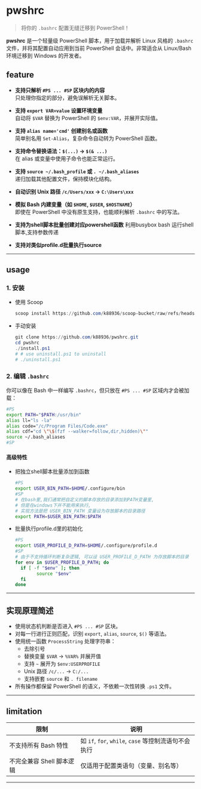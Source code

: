 # pwshrc

> 将你的 `.bashrc` 配置无缝迁移到 PowerShell！

**pwshrc** 是一个轻量级 PowerShell 脚本，用于加载并解析 Linux 风格的 `.bashrc` 文件，并将其配置自动应用到当前 PowerShell 会话中。非常适合从 Linux/Bash 环境迁移到 Windows 的开发者。

## feature

- **支持只解析 `#PS ... #SP` 区块内的内容**  
  只处理你指定的部分，避免误解析无关脚本。

- **支持 `export VAR=value` 设置环境变量**  
  自动将 `$VAR` 替换为 PowerShell 的 `$env:VAR`，并展开实际值。

- **支持 `alias name='cmd'` 创建别名或函数**  
  简单别名用 `Set-Alias`，复杂命令自动转为 PowerShell 函数。

- **支持命令替换语法：`$(...)` → `$(& ...)`**  
  在 alias 或变量中使用子命令也能正常运行。

- **支持 `source ~/.bash_profile` 或 `. ~/.bash_aliases`**  
  递归加载其他配置文件，保持模块化结构。

- **自动识别 Unix 路径 `/c/Users/xxx` → `C:\Users\xxx`**

- **模拟 Bash 内建变量（如 `$HOME`, `$USER`, `$HOSTNAME`）**  
  即使在 PowerShell 中没有原生支持，也能顺利解析 `.bashrc` 中的写法。

- **支持为shell脚本批量创建对应powershell函数**
  利用busybox bash 运行shell脚本,支持参数传递

- **支持对类似profile.d批量执行source**

---

## usage

### 1. 安装
* 使用 Scoop
    ```powershell
    scoop install https://github.com/k88936/scoop-bucket/raw/refs/heads/master/bucket/pwshrc.json 
    ```
* 手动安装
    ``` powershell
    git clone https://github.com/k88936/pwshrc.git
    cd pwshrc
    ./install.ps1
    # # use uninstall.ps1 to uninstall
    # ./uninstall.ps1
    ```

### 2. 编辑 `.bashrc`
你可以像在 Bash 中一样编写 `.bashrc`，但只放在 `#PS ... #SP` 区域内才会被加载：
```bash
#PS
export PATH="$PATH:/usr/bin"
alias ll="ls -la"
alias code="/c/Program Files/Code.exe"
alias cdf="cd \"\$(fzf --walker=follow,dir,hidden)\""
source ~/.bash_aliases
#SP
```
#### 高级特性
* 把独立shell脚本批量添加到函数
  ```bash
  #PS
  export USER_BIN_PATH=$HOME/.configure/bin
  #SP
  # 在bash里,我们通常把自定义的脚本存放的目录添加到PATH变量里, 
  # 但是在windows下并不能用来执行,
  # 实现方法是把 USER_BIN_PATH 变量设为存放脚本的目录路径
  export PATH=$USER_BIN_PATH:$PATH
  ```
* 批量执行profile.d里的初始化
  ```bash
  #PS
  export USER_PROFILE_D_PATH=$HOME/.configure/profile.d
  #SP
  # 由于不支持循环判断复杂逻辑, 可以设 USER_PROFILE_D_PATH 为存放脚本的目录
  for env in $USER_PROFILE_D_PATH; do
    if [ -f "$env" ]; then
          source "$env"
    fi
  done
  ```

---

## 实现原理简述

- 使用状态机判断是否进入 `#PS ... #SP` 区块。
- 对每一行进行正则匹配，识别 `export`, `alias`, `source`, `$()` 等语法。
- 使用统一函数 `ProcessString` 处理字符串：
  - 去除引号
  - 替换变量 `$VAR` → `%VAR%` 并展开值
  - 支持 `~` 展开为 `$env:USERPROFILE`
  - Unix 路径 `/c/...` → `C:/...`
  - 支持嵌套 `source` 和 `. filename`
- 所有操作都保留 PowerShell 的语义，不依赖一次性转换 `.ps1` 文件。

---

## limitation

| 限制                      | 说明                                                 |
| ------------------------- | ---------------------------------------------------- |
| 不支持所有 Bash 特性      | 如 `if`, `for`, `while`, `case` 等控制流语句不会执行 |
| 不完全兼容 Shell 脚本逻辑 | 仅适用于配置类语句（变量、别名等）                   |

---